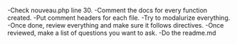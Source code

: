 -Check nouveau.php line 30.
-Comment the docs for every function created.
-Put comment headers for each file.
-Try to modalurize everything.
-Once done, review everything and make sure it follows directives.
-Once reviewed, make a list of questions you want to ask.
-Do the readme.md
